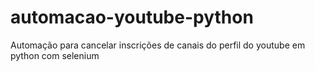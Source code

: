 # automacao-youtube-python
Automação para cancelar inscrições de canais do perfil do youtube em python com selenium
